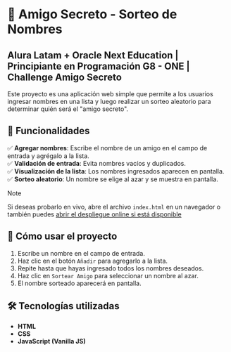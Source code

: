 # 🎁 Amigo Secreto - Sorteo de Nombres

## Alura Latam + Oracle Next Education | Principiante en Programación G8 - ONE | Challenge Amigo Secreto

Este proyecto es una aplicación web simple que permite a los usuarios ingresar nombres en una lista y luego realizar un sorteo aleatorio para determinar quién será el "amigo secreto".

## 🚀 Funcionalidades

✅ **Agregar nombres**: Escribe el nombre de un amigo en el campo de entrada y agrégalo a la lista.  
✅ **Validación de entrada**: Evita nombres vacíos y duplicados.  
✅ **Visualización de la lista**: Los nombres ingresados aparecen en pantalla.  
✅ **Sorteo aleatorio**: Un nombre se elige al azar y se muestra en pantalla.

> [!NOTE]
> Si deseas probarlo en vivo, abre el archivo `index.html` en un navegador o también puedes [abrir el despliegue online si está disponible](https://sosaian.github.io/Challenge-Amigo-Secreto/)

## 📜 Cómo usar el proyecto

1. Escribe un nombre en el campo de entrada.
2. Haz clic en el botón `Añadir` para agregarlo a la lista.
3. Repite hasta que hayas ingresado todos los nombres deseados.
4. Haz clic en `Sortear Amigo` para seleccionar un nombre al azar.
5. El nombre sorteado aparecerá en pantalla.

## 🛠️ Tecnologías utilizadas

-   **HTML**
-   **CSS**
-   **JavaScript (Vanilla JS)**
